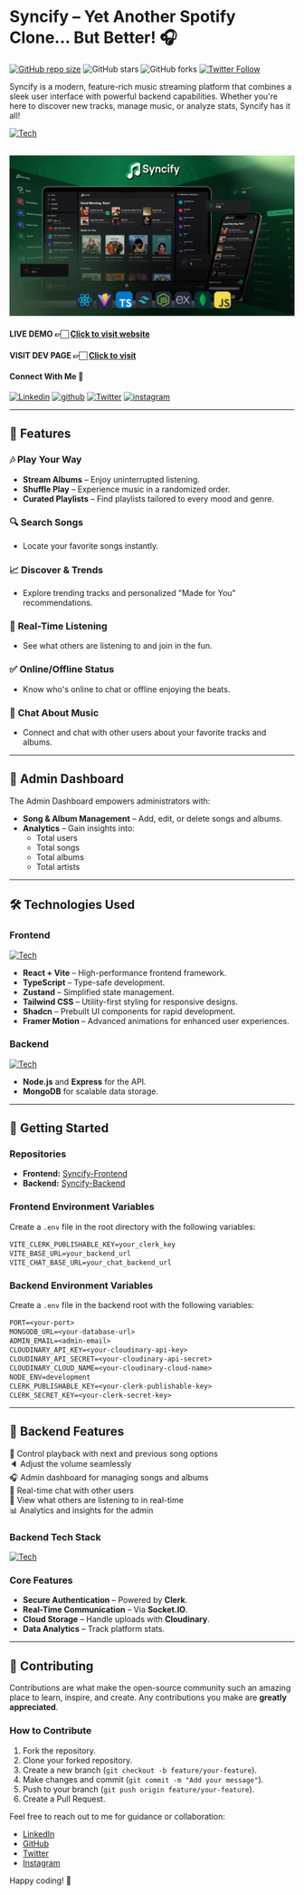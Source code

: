 # Syncify – Yet Another Spotify Clone... But Better! 🎧

[![GitHub repo size](https://img.shields.io/github/repo-size/ramxcodes/Syncify-frontend)](https://github.com/ramxcodes/Syncify-frontend) ![GitHub stars](https://img.shields.io/github/stars/ramxcodes/Syncify-frontend?style=social) ![GitHub forks](https://img.shields.io/github/forks/ramxcodes/Syncify-frontend?style=social) [![Twitter Follow](https://img.shields.io/twitter/follow/ramxcodes?style=social)](https://twitter.com/intent/follow?screen_name=ramxcodes)

Syncify is a modern, feature-rich music streaming platform that combines a sleek user interface with powerful backend capabilities. Whether you're here to discover new tracks, manage music, or analyze stats, Syncify has it all!

[![Tech](https://skillicons.dev/icons?i=react,vite,typescript,tailwindcss,github,vscode,md,vercel,nodejs,express,mongodb,js,git,postman)](https://syncify.rocks)

<br>

<img src="https://raw.githubusercontent.com/ramxcodes/Syncify-frontend/refs/heads/main/public/showcase.png" alt="Website">

#### LIVE DEMO 👉🏻 <a href="https://syncify.rocks/">Click to visit website</a>

#### VISIT DEV PAGE 👉🏻 <a href="https://syncify.rocks/dev">Click to visit</a>

#### Connect With Me 🚀

[![Linkedin](https://skillicons.dev/icons?i=linkedin)](https://www.linkedin.com/in/ramcodes) [![github](https://skillicons.dev/icons?i=github)](https://www.github.com/ramxcodes) [![Twitter](https://skillicons.dev/icons?i=twitter)](https://twitter.com/ramxcodes) [![instagram](https://skillicons.dev/icons?i=instagram)](https://instagram.com/__ramfr)

---

## 🎯 **Features**

### 🎶 **Play Your Way**

- **Stream Albums** – Enjoy uninterrupted listening.
- **Shuffle Play** – Experience music in a randomized order.
- **Curated Playlists** – Find playlists tailored to every mood and genre.

### 🔍 **Search Songs**

- Locate your favorite songs instantly.

### 📈 **Discover & Trends**

- Explore trending tracks and personalized "Made for You" recommendations.

### 👀 **Real-Time Listening**

- See what others are listening to and join in the fun.

### ✅ **Online/Offline Status**

- Know who's online to chat or offline enjoying the beats.

### 💬 **Chat About Music**

- Connect and chat with other users about your favorite tracks and albums.

---

## 🎨 **Admin Dashboard**

The Admin Dashboard empowers administrators with:

- **Song & Album Management** – Add, edit, or delete songs and albums.
- **Analytics** – Gain insights into:
  - Total users
  - Total songs
  - Total albums
  - Total artists

---

## 🛠️ **Technologies Used**

### Frontend

[![Tech](https://skillicons.dev/icons?i=react,vite,typescript,tailwindcss,github,vscode,md,vercel)](https://syncify.rocks)

- **React + Vite** – High-performance frontend framework.
- **TypeScript** – Type-safe development.
- **Zustand** – Simplified state management.
- **Tailwind CSS** – Utility-first styling for responsive designs.
- **Shadcn** – Prebuilt UI components for rapid development.
- **Framer Motion** – Advanced animations for enhanced user experiences.

### Backend

[![Tech](https://skillicons.dev/icons?i=nodejs,express,mongodb,js,git,github,vscode,md,postman)](https://syncify.rocks)

- **Node.js** and **Express** for the API.
- **MongoDB** for scalable data storage.

---

## 🚀 **Getting Started**

### Repositories

- **Frontend:** [Syncify-Frontend](https://github.com/ramxcodes/Syncify-frontend)
- **Backend:** [Syncify-Backend](https://github.com/ramxcodes/Syncify-backend)

### Frontend Environment Variables

Create a `.env` file in the root directory with the following variables:

```env
VITE_CLERK_PUBLISHABLE_KEY=your_clerk_key
VITE_BASE_URL=your_backend_url
VITE_CHAT_BASE_URL=your_chat_backend_url
```

### Backend Environment Variables

Create a `.env` file in the backend root with the following variables:

```env
PORT=<your-port>
MONGODB_URL=<your-database-url>
ADMIN_EMAIL=<admin-email>
CLOUDINARY_API_KEY=<your-cloudinary-api-key>
CLOUDINARY_API_SECRET=<your-cloudinary-api-secret>
CLOUDINARY_CLOUD_NAME=<your-cloudinary-cloud-name>
NODE_ENV=development
CLERK_PUBLISHABLE_KEY=<your-clerk-publishable-key>
CLERK_SECRET_KEY=<your-clerk-secret-key>
```

---

## 🌟 **Backend Features**

🎸 Control playback with next and previous song options  
🔈 Adjust the volume seamlessly  
🎧 Admin dashboard for managing songs and albums  
💬 Real-time chat with other users  
👀 View what others are listening to in real-time  
📊 Analytics and insights for the admin

### Backend Tech Stack

[![Tech](https://skillicons.dev/icons?i=nodejs,express,mongodb,js,git,github,vscode)](https://syncify.rocks)

### Core Features

- **Secure Authentication** – Powered by **Clerk**.
- **Real-Time Communication** – Via **Socket.IO**.
- **Cloud Storage** – Handle uploads with **Cloudinary**.
- **Data Analytics** – Track platform stats.

---

## 🤝 **Contributing**

Contributions are what make the open-source community such an amazing place to learn, inspire, and create. Any contributions you make are **greatly appreciated**.

### How to Contribute

1. Fork the repository.
2. Clone your forked repository.
3. Create a new branch (`git checkout -b feature/your-feature`).
4. Make changes and commit (`git commit -m "Add your message"`).
5. Push to your branch (`git push origin feature/your-feature`).
6. Create a Pull Request.

Feel free to reach out to me for guidance or collaboration:

- [LinkedIn](https://www.linkedin.com/in/ramcodes)
- [GitHub](https://github.com/ramxcodes)
- [Twitter](https://twitter.com/ramxcodes)
- [Instagram](https://instagram.com/__ramfr)

Happy coding! 🚀
